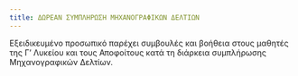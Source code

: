 ```yaml
---
title: ΔΩΡΕΑΝ ΣΥΜΠΛΗΡΩΣΗ ΜΗΧΑΝΟΓΡΑΦΙΚΩΝ ΔΕΛΤΙΩΝ
---
```



Εξειδικευμένο προσωπικό παρέχει συμβουλές και βοήθεια στους μαθητές της Γ’ Λυκείου και τους Αποφοίτους κατά τη διάρκεια συμπλήρωσης Μηχανογραφικών Δελτίων.
